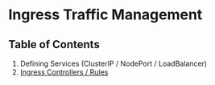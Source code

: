 # Ingress Traffic Management

## Table of Contents

1. Defining Services (ClusterIP / NodePort / LoadBalancer)
2. [Ingress Controllers / Rules](02_ingress_controllers_rules.md)
